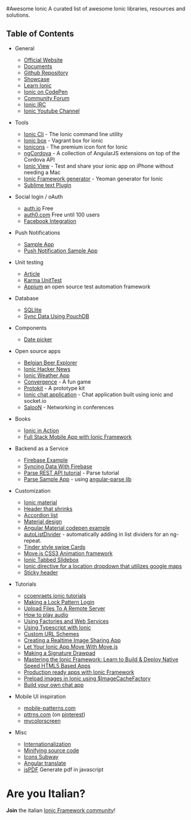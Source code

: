 #Awesome Ionic
A curated list of awesome Ionic libraries, resources and solutions.

## Table of Contents

- General
	- [Official Website](http://ionicframework.com)
	- [Documents](http://ionicframework.com/docs/)
	- [Github Repository](https://github.com/driftyco/ionic)
	- [Showcase](http://showcase.ionicframework.com/)
	- [Learn Ionic](http://learn.ionicframework.com/)
	- [Ionic on CodePen](http://codepen.io/ionic/)
	- [Community Forum](http://forum.ionicframework.com/)
	- [Ionic IRC](http://webchat.freenode.net/?randomnick=1&channels=%23ionic&uio=d4)
	- [Ionic Youtube Channel](https://www.youtube.com/channel/UChYheBnVeCfhCmqZfCUdJQw)

- Tools
	- [Ionic Cli](https://www.npmjs.com/package/ionic) - The Ionic command line utility
	- [Ionic box](https://github.com/driftyco/ionic-box) - Vagrant box for ionic
	- [Ionicons](http://ionicons.com/) - The premium icon font for Ionic
	- [ngCordova](http://ngcordova.com/) - A collection of AngularJS extensions on top of the Cordova API
	- [Ionic View](http://apps.ionic.io/view-app) - Test and share your ionic app on iPhone without needing a Mac
	- [Ionic Framework generator](https://github.com/diegonetto/generator-ionic) - Yeoman generator for Ionic
	- [Sublime text Plugin](https://github.com/imsingh/ionic-sublime-plugin)

- Social login / oAuth
	- [auth.io](https://oauth.io/) Free
	- [auth0.com](https://auth0.com/) Free until 100 users
	- [Facebook Integration](http://ccoenraets.github.io/ionic-tutorial/ionic-facebook-integration.html)

- Push Notifications
	- [Sample App](http://devgirl.org/2014/12/16/push-notifications-sample-app-with-ionic-and-ngcordova/)
	- [Push Notification Sample App](https://github.com/hollyschinsky/PushNotificationSample)

- Unit testing
	- [Article](http://bradb.net/unit-testing-with-the-ionic-framework/)
	- [Karma UnitTest](http://forum.ionicframework.com/t/ionic-and-karma-unittest/8799)
	- [Appium](http://appium.io/) an open source test automation framework

- Database
	- [SQLlite](https://blog.nraboy.com/2015/01/deploy-ionic-framework-app-pre-filled-sqlite-db/)
	- [Sync Data Using PouchDB](http://devgirl.org/2014/12/30/sync-data-using-pouchdb-in-your-ionic-framework-app/)

- Components
	- [Date picker](https://github.com/rajeshwarpatlolla/ionic-datepicker)

- Open source apps
	- [Belgian Beer Explorer](http://coenraets.org/blog/2015/01/belgian-beer-explorer-with-angularjs-and-ionic/)
	- [Ionic Hacker News](https://github.com/driftyco/front-page)
	- [Ionic Weather App](https://github.com/driftyco/ionic-weather)
	- [Convergence](https://github.com/GrumpyWizards/Convergence) - A fun game
	- [Protokit](https://github.com/Alexintosh/Protokit) - A prototype kit
	- [Ionic chat application](https://github.com/melvin0008/ionic-socketio-chat-client/) - Chat application built using ionic and socket.io
	- [SalooN](https://github.com/saloonapp/ionic-app) - Networking in conferences
	
- Books
	- [Ionic in Action](http://www.manning.com/wilken/?a_aid=ionicinaction)
	- [Full Stack Mobile App with Ionic Framework](http://www.amazon.it/Stack-Mobile-Ionic-Framework-English-ebook/dp/B00QF1H380/ref=sr_1_1?ie=UTF8&qid=1423560887&sr=8-1&keywords=full+stack+ionic)

- Backend as a Service
	- [Firebase Example](http://www.sitepoint.com/creating-firebase-powered-end-end-ionic-application/)
	- [Syncing Data With Firebase](https://blog.nraboy.com/2014/12/syncing-data-firebase-using-ionic-framework/)
	- [Parse REST API tutorial](http://www.htmlxprs.com/post/12/tutorial-on-using-parse-rest-api-and-ionic-framework-together) - Parse tutorial
	- [Parse Sample App](https://github.com/giorgiofellipe/ionic-angular-parse-boilerplate) - using [angular-parse lib](https://github.com/jimrhoskins/angular-parse) 

- Customization
	- [Ionic material](https://github.com/zachsoft/Ionic-Material)
	- [Header that shrinks](https://github.com/driftyco/ionic-ion-header-shrink)
	- [Accordion list](http://codepen.io/ionic/pen/uJkCz)
	- [Material design](https://material.angularjs.org/)
	- [Angular Material codepen example](http://codepen.io/itamarCohen/pen/gbgxaJ)
	- [autoListDivider](https://github.com/andrewmcgivery/ionic-ion-autoListDivider) - automatically adding in list dividers for an ng-repeat.
	- [Tinder style swipe Cards](http://devdactic.com/optimize-tinder-cards/)
	- [Move.js CSS3 Animation framework](https://github.com/visionmedia/move.js)
	- [Ionic Tabbed Slidebox](https://github.com/saravmajestic/ionic/tree/master/tabbedSlideBox)
	- [Ionic directive for a location dropdown that utilizes google maps](https://github.com/israelidanny/ion-google-place)
	- [Sticky header](http://www.aliok.com.tr/projects/2015-04-17-ion-affix.html)

- Tutorials
	- [ccoenraets ionic tutorials](http://ccoenraets.github.io/ionic-tutorial/index.html)
	- [Making a Lock Pattern Login](http://devdactic.com/lock-pattern-login-ionic/)
	- [Upload Files To A Remote Server](https://blog.nraboy.com/2015/01/upload-files-remote-server-using-ionic-framework/)
	- [How to play audio](https://blog.nraboy.com/2014/11/playing-audio-android-ios-ionicframework-app/)
	- [Using Factories and Web Services](http://mcgivery.com/ionic-using-factories-and-web-services-for-dynamic-data/)
	- [Using Typescript with Ionic](https://weblogs.asp.net/soever/ionictypescript)
	- [Custom URL Schemes](http://mcgivery.com/using-custom-url-schemes-ionic-framework-app/)
	- [Creating a Realtime Image Sharing App](http://www.htmlxprs.com/post/6/creating-a-realtime-image-sharing-app-with-ionic-and-socketio-tutorial)
	- [Let Your Ionic App Move With Move.js](https://www.youtube.com/watch?v=4UbAC8PEQHY)
	- [Making a Signature Drawpad](https://www.youtube.com/watch?v=KpBEyvGA0OE)
	- [Mastering the Ionic Framework: Learn to Build & Deploy Native Speed HTML5 Based Apps](https://thinkster.io/ionic-framework-tutorial/)
	- [Production ready apps with Ionic Framework](https://www.airpair.com/ionic-framework/posts/production-ready-apps-with-ionic-framework)
	- [Preload images in Ionic using $ImageCacheFactory](http://mcgivery.com/preload-images-ionic/?utm_content=bufferf9a09&utm_medium=social&utm_source=twitter.com&utm_campaign=buffer)
	- [Build your own chat app](http://melvin0008.github.io/blog/ionic-socketio-chat/)

- Mobile UI inspiration
	- [mobile-patterns.com](http://www.mobile-patterns.com/)
	- [pttrns.com](http://www.pttrns.com/) (on [pinterest](http://www.pinterest.com/source/pttrns.com/))
	- [mycolorscreen](http://mycolorscreen.com/)

- Misc
	- [Internationalization](http://mcgivery.com/internationalization-of-an-ionic-app-multilanguage-support/)
	- [Minifying source code](http://ionicframework.com/blog/minifying-your-source-code/)
	- [Icons Subway](https://github.com/pixle/subway)
	- [Angular translate](http://angular-translate.github.io/)
	- [jsPDF](https://parall.ax/products/jspdf) Generate pdf in javascript

# Are you Italian?
**Join** the italian [Ionic Framework community](https://www.facebook.com/groups/380772785422827/)!
